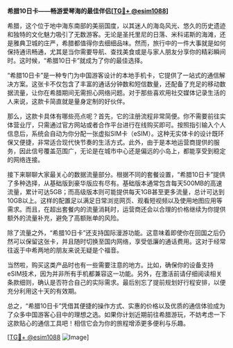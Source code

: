 **希腊10日卡——畅游爱琴海的最佳伴侣[[TG💪+ @esim1088](https://t.me/s/esim1088)]**

希腊，这个位于地中海东南部的美丽国度，以其迷人的海岛风光、悠久的历史遗迹和独特的文化魅力吸引了无数游客。无论是圣托里尼的日落、米科诺斯的海滩，还是雅典卫城的庄严，希腊都值得你去细细品味。然而，旅行中的一件大事就是如何保持通讯畅通，尤其是当你需要导航、查找美食或是与家人朋友分享你的精彩瞬间时。这时候，“希腊10日卡”就成为了你的最佳选择。

“希腊10日卡”是一种专门为中国游客设计的本地手机卡，它提供了一站式的通信解决方案。这张卡不仅包含了丰富的通话分钟数和短信数量，还配备了充足的移动数据流量，让你在希腊期间无需担心网络问题。对于那些喜欢用社交媒体记录生活的人来说，这款卡简直就是量身定制的好伙伴。

那么，这款卡具体有哪些亮点呢？首先，它的注册流程非常简便。你不需要前往实体营业厅，只需通过官方网站或者合作平台进行在线购买即可。按照指引输入个人信息后，系统会自动为你分配一张虚拟SIM卡（eSIM）。这种无实体卡的设计既环保又便捷，非常适合现代快节奏的生活方式。此外，由于是本地运营商提供的服务，因此信号覆盖范围广，无论是在城市中心还是偏远的小岛上，都能享受到稳定的网络连接。

接下来聊聊大家最关心的数据流量部分。根据不同的套餐设置，“希腊10日卡”提供了多种选择，从基础版到豪华版应有尽有。基础版本通常包含每天500MB的高速流量，累计可达5GB；而高级版本则可能提供每天1GB甚至更多流量，总计可达到10GB以上。这样的配置足以满足日常浏览网页、观看短视频以及使用地图应用等需求。而且，在超出套餐内的流量消耗时，运营商还会以合理的价格继续为你提供额外的流量补充，避免了高额账单的风险。

除了流量之外，“希腊10日卡”还支持国际漫游功能。这意味着即使你在回国之后仍然可以保留这张卡，并且随时切换至国内网络，享受低廉的通话费用。这对于经常往返于中希两地的朋友来说无疑是个福音。

当然啦，购买这类产品时也有一些需要注意的地方。比如，确保你的设备支持eSIM技术，因为并非所有手机都兼容这一功能。另外，在激活前请仔细阅读相关条款细则，确认是否符合自己的实际需求。最后别忘了提前规划好行程安排，以便充分利用这十天的有效期。

总之，“希腊10日卡”凭借其便捷的操作方式、实惠的价格以及优质的通信体验成为了众多中国游客心目中的理想之选。如果你计划近期前往希腊游玩，不妨考虑一下这款贴心的通信工具吧！相信它会为你的旅程增添更多便利与乐趣。

[[TG💪+ @esim1088](https://t.me/s/esim1088) ![Image](https://i.postimg.cc/4NQfJmqS/Snipaste-2025-05-13-00-14-12.png)]